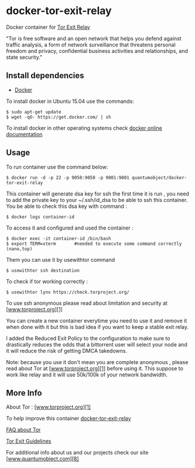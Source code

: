 # docker-tor-exit-relay

Docker container for [Tor Exit Relay][3]

"Tor is free software and an open network that helps you defend against traffic analysis, a form of network surveillance that threatens personal freedom and privacy, confidential business activities and relationships, and state security."

## Install dependencies

  - [Docker][2]

To install docker in Ubuntu 15.04 use the commands:

    $ sudo apt-get update
    $ wget -qO- https://get.docker.com/ | sh

 To install docker in other operating systems check [docker online documentation][4]

## Usage

To run container use the command below:

    $ docker run -d -p 22 -p 9050:9050 -p 9001:9001 quantumobject/docker-tor-exit-relay

This container will generate dsa key for ssh the first time it is run , you need to add the private key to your  ~/.ssh/id_dsa to be able to ssh this container. You be able to check this dsa key with command :

    $ docker logs container-id

To access it and configured and used the container :

    $ docker exec -it container-id /bin/bash
    $ export TERM=xterm       #needed to execute some command correctly (nano,top)

Them you can use it by usewithtor command

    $ usewithtor ssh destination
    
To check if tor working correctly :

    $ usewithtor lynx https://check.torproject.org/
  
To use ssh anonymous please read about limitation and security at [www.torproject.org][1]

You can create a new container everytime you need to use it and remove it when done with it but this is bad idea if you want to keep a stable exit relay. 

I added the  Reduced Exit Policy to the configuration to make sure to drastically reduces the odds that a bittorrent user will select your node and it will reduce the risk of getting DMCA takedowns.

Note: because you use it don't mean you are complete anonymous , please read about Tor at [www.torproject.org][1] before using it. This suppose to work like relay and it will use 50k/100k of your network bandwidth. 

## More Info

About Tor : [www.torproject.org][1]

To help improve this container [docker-tor-exit-relay][5]

[FAQ about Tor][6]

[Tor Exit Guidelines][7]

For additional info about us and our projects check our site [www.quantumobject.com][8]

[1]:https://www.torproject.org
[2]:https://www.docker.com
[3]:https://www.torproject.org/docs/tor-relay-debian.html.en
[4]:http://docs.docker.com
[5]:https://github.com/QuantumObject/docker-tor-exit-relay
[6]:https://www.torproject.org/docs/faq.html.en
[7]:https://trac.torproject.org/projects/tor/wiki//doc/TorExitGuidelines
[8]:http://www.quantumobject.com/
